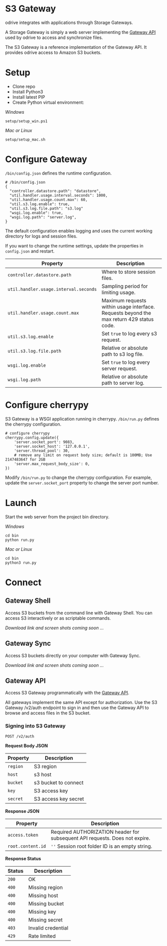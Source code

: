 # S3 Gateway
odrive integrates with applications through Storage Gateways.

A Storage Gateway is simply a web server implementing the [Gateway API](https://github.com/odrive/gateway-api) used by odrive to access and synchronize files.

The S3 Gateway is a reference implementation of the Gateway API. It provides odrive access to Amazon S3 buckets. 

# Setup

- Clone repo
- Install Python3
- Install latest PIP
- Create Python virtual environment:

*Windows*
```
setup/setup_win.ps1
```

*Mac or Linux*
```
setup/setup_mac.sh
```

# Configure Gateway
`/bin/config.json` defines the runtime configuration.
```
# /bin/config.json
{
  "controller.datastore.path": "datastore",
  "util.handler.usage.interval.seconds": 1000,
  "util.handler.usage.count.max": 60,
  "util.s3.log.enable": true,
  "util.s3.log.file.path": "s3.log"
  "wsgi.log.enable": true,
  "wsgi.log.path": "server.log",
}
```

The default configuration enables logging and uses the current working directory for logs and session files. 

If you want to change the runtime settings, update the properties in `config.json` and restart.

Property | Description
---|---
`controller.datastore.path` | Where to store session files.
`util.handler.usage.interval.seconds` | Sampling period for limiting usage.
`util.handler.usage.count.max` | Maximum requests within usage interface. Requests beyond the max return 429 status code.
`util.s3.log.enable` | Set `true` to log every s3 request.
`util.s3.log.file.path` | Relative or absolute path to s3 log file.
`wsgi.log.enable` | Set `true` to log every server request.
`wsgi.log.path` | Relative or absolute path to server log. 

# Configure cherrypy

S3 Gateway is a WSGI application running in cherrypy. `/bin/run.py` defines the cherrypy configuration.

```
# configure cherrypy
cherrypy.config.update({
    'server.socket_port': 9083,
    'server.socket_host': '127.0.0.1',
    'server.thread_pool': 30,
    # remove any limit on request body size; default is 100MB; Use 2147483647 for 2GB
    'server.max_request_body_size': 0,
})
```

Modify `/bin/run.py` to change the cherrypy configuration. For example, update the `server.socket_port` property to change the server port number.


# Launch

Start the web server from the project bin directory.

*Windows*
```
cd bin
python run.py
```

*Mac or Linux*
```
cd bin
python3 run.py
```

# Connect

## Gateway Shell

Access S3 buckets from the command line with Gateway Shell. You can access S3 interactively or as scriptable commands. 

*Download link and screen shots coming soon ...*

## Gateway Sync

Access S3 buckets directly on your computer with Gateway Sync.

*Download link and screen shots coming soon ...*

## Gateway API

Access S3 Gateway programmatically with the [Gateway API](https://github.com/odrive/gateway-api). 

All gateways implement the same API except for authorization. Use the S3 Gateway /v2/auth endpoint to sign in and then use the Gateway API to browse and access files in the S3 bucket.

### Signing into S3 Gateway
```
POST /v2/auth
```
**Request Body JSON**

Property | Description
---------|-------------
`region` | S3 region
`host` | s3 host
`bucket` | s3 bucket to connect
`key` | S3 access key
`secret` | S3 access key secret

**Response JSON**

Property | Description
---------|------------
`access.token` | Required AUTHORIZATION header for subsequent API requests. Does not expire.
`root.content.id` | `''` Session root folder ID is an empty string.

**Response Status**

Status | Description
-------|------------
`200` | OK
`400` | Missing region
`400` | Missing host
`400` | Missing bucket
`400` | Missing key
`400` | Missing secret
`403` | Invalid credential
`429` | Rate limited
